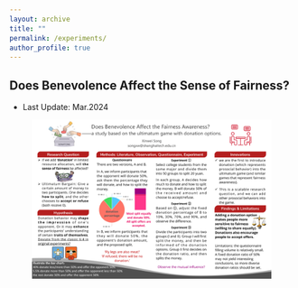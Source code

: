 ```yaml
---
layout: archive
title: ""
permalink: /experiments/
author_profile: true
---
```


Does Benevolence Affect the Sense of Fairness?
------
* Last Update: Mar.2024
<figure>
  <img src="..\images\Xinwei_Poster_1.png">
</figure>

